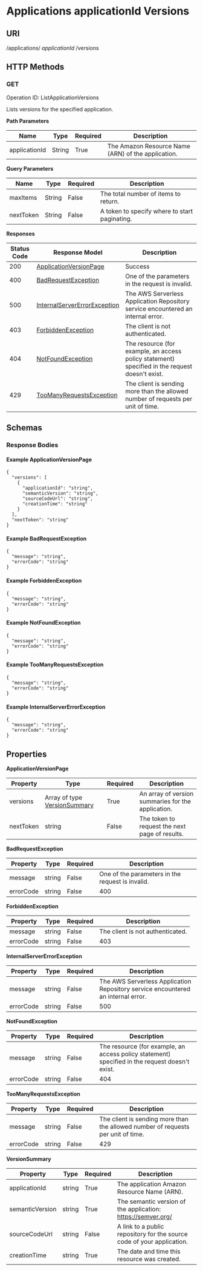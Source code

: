 # Applications applicationId Versions<a name="applications-applicationid-versions"></a>

## URI<a name="applications-applicationid-versions-url"></a>

 /applications/ *applicationId* /versions 

## HTTP Methods<a name="applications-applicationid-versions-http-methods"></a>

### GET<a name="applications-applicationid-versionsget"></a>

Operation ID: ListApplicationVersions 

Lists versions for the specified application\.


**Path Parameters**  

| Name | Type | Required | Description | 
| --- |--- |--- |--- |
|  applicationId  | String | True |  The Amazon Resource Name \(ARN\) of the application\.  | 


**Query Parameters**  

| Name | Type | Required | Description | 
| --- |--- |--- |--- |
|  maxItems  | String | False |  The total number of items to return\.  | 
|  nextToken  | String | False |  A token to specify where to start paginating\.  | 


**Responses**  

| Status Code | Response Model | Description | 
| --- |--- |--- |
|  200  |   [ApplicationVersionPage](#applications-applicationid-versions-response-body-applicationversionpage-example)   |  Success  | 
|  400  |   [BadRequestException](#applications-applicationid-versions-response-body-badrequestexception-example)   |  One of the parameters in the request is invalid\.  | 
|  500  |   [InternalServerErrorException](#applications-applicationid-versions-response-body-internalservererrorexception-example)   |  The AWS Serverless Application Repository service encountered an internal error\.  | 
|  403  |   [ForbiddenException](#applications-applicationid-versions-response-body-forbiddenexception-example)   |  The client is not authenticated\.  | 
|  404  |   [NotFoundException](#applications-applicationid-versions-response-body-notfoundexception-example)   |  The resource \(for example, an access policy statement\) specified in the request doesn't exist\.  | 
|  429  |   [TooManyRequestsException](#applications-applicationid-versions-response-body-toomanyrequestsexception-example)   |  The client is sending more than the allowed number of requests per unit of time\.  | 

## Schemas<a name="applications-applicationid-versions-schemas"></a>

### Response Bodies<a name="applications-applicationid-versions-response-examples"></a>

#### Example ApplicationVersionPage<a name="applications-applicationid-versions-response-body-applicationversionpage-example"></a>

```
{
  "versions": [
    {
      "applicationId": "string",
      "semanticVersion": "string",
      "sourceCodeUrl": "string",
      "creationTime": "string"
    }
  ],
  "nextToken": "string"
}
```

#### Example BadRequestException<a name="applications-applicationid-versions-response-body-badrequestexception-example"></a>

```
{
  "message": "string",
  "errorCode": "string"
}
```

#### Example ForbiddenException<a name="applications-applicationid-versions-response-body-forbiddenexception-example"></a>

```
{
  "message": "string",
  "errorCode": "string"
}
```

#### Example NotFoundException<a name="applications-applicationid-versions-response-body-notfoundexception-example"></a>

```
{
  "message": "string",
  "errorCode": "string"
}
```

#### Example TooManyRequestsException<a name="applications-applicationid-versions-response-body-toomanyrequestsexception-example"></a>

```
{
  "message": "string",
  "errorCode": "string"
}
```

#### Example InternalServerErrorException<a name="applications-applicationid-versions-response-body-internalservererrorexception-example"></a>

```
{
  "message": "string",
  "errorCode": "string"
}
```

## Properties<a name="applications-applicationid-versions-properties"></a>


**ApplicationVersionPage**  

| Property | Type | Required | Description | 
| --- |--- |--- |--- |
|   versions  |  Array of type  [VersionSummary](#applications-applicationid-versions-versionsummary)    | True |  An array of version summaries for the application\.  | 
|   nextToken  |  string  | False |  The token to request the next page of results\.  | 


**BadRequestException**  

| Property | Type | Required | Description | 
| --- |--- |--- |--- |
|   message  |  string  | False |  One of the parameters in the request is invalid\.  | 
|   errorCode  |  string  | False |  400  | 


**ForbiddenException**  

| Property | Type | Required | Description | 
| --- |--- |--- |--- |
|   message  |  string  | False |  The client is not authenticated\.  | 
|   errorCode  |  string  | False |  403  | 


**InternalServerErrorException**  

| Property | Type | Required | Description | 
| --- |--- |--- |--- |
|   message  |  string  | False |  The AWS Serverless Application Repository service encountered an internal error\.  | 
|   errorCode  |  string  | False |  500  | 


**NotFoundException**  

| Property | Type | Required | Description | 
| --- |--- |--- |--- |
|   message  |  string  | False |  The resource \(for example, an access policy statement\) specified in the request doesn't exist\.  | 
|   errorCode  |  string  | False |  404  | 


**TooManyRequestsException**  

| Property | Type | Required | Description | 
| --- |--- |--- |--- |
|   message  |  string  | False |  The client is sending more than the allowed number of requests per unit of time\.  | 
|   errorCode  |  string  | False |  429  | 


**VersionSummary**  

| Property | Type | Required | Description | 
| --- |--- |--- |--- |
|   applicationId  |  string  | True |  The application Amazon Resource Name \(ARN\)\.  | 
|   semanticVersion  |  string  | True |  The semantic version of the application:  [https://semver\.org/](https://semver.org/)   | 
|   sourceCodeUrl  |  string  | False |  A link to a public repository for the source code of your application\.  | 
|   creationTime  |  string  | True |  The date and time this resource was created\.  | 